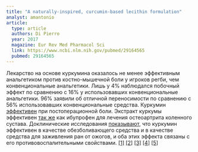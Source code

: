 ```yaml
---
title: "A naturally-inspired, curcumin-based lecithin formulation"
analyst: amantonio
article:
  type: article
  authors: Di Pierro
  year: 2017
  magazine: Eur Rev Med Pharmacol Sci
  link: https://www.ncbi.nlm.nih.gov/pubmed/29164565
  pubmed: 29164565
---
```


Лекарство на основе куркумина оказалось не менее эффективным анальгетиком против костно-мышечной боли у игроков регби, чем конвенциональные анальгетики. Лишь у 4% наблюдался побочный эффект по сравнению с 16% у использовавших конвенциональные анальгетики. 96% заявили об отличной переносимости по сравнению с 56% использовавших конвенциональные средства.
Куркумин [эффективен](https://www.ncbi.nlm.nih.gov/pubmed/21671126) при постоперационной боли.
Экстракт куркумы эффективен [так же](https://www.ncbi.nlm.nih.gov/pubmed/24672232) как ибупрофен для лечения остеоартрита коленного сустава.
Доклинические исследования [показывают](https://www.ncbi.nlm.nih.gov/pubmed/23902423), что куркумин эффективен в качестве обезболивающего средства и в качестве средства для заживления ран от ожогов, и оба этих эффекта связаны с его противовоспалительными свойствами. [[1]](https://www.ncbi.nlm.nih.gov/pubmed/21194249) [[2]](https://www.ncbi.nlm.nih.gov/pubmed/21945716) [[3]](https://www.ncbi.nlm.nih.gov/pubmed/23526055) [[4]](https://www.ncbi.nlm.nih.gov/pubmed/20657536) [[5]](https://www.ncbi.nlm.nih.gov/pubmed/27626605)
